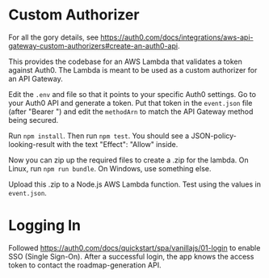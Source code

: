 # Custom Authorizer

For all the gory details, see https://auth0.com/docs/integrations/aws-api-gateway-custom-authorizers#create-an-auth0-api.

This provides the codebase for an AWS Lambda that validates a token against Auth0. The Lambda is meant to be used as a custom authorizer for an API Gateway.

Edit the `.env` and file so that it points to your specific Auth0 settings. Go to your Auth0 API and generate a token. Put that token in the `event.json` file (after "Bearer ") and edit the `methodArn` to match the API Gateway method being secured.

Run `npm install`. Then run `npm test`. You should see a JSON-policy-looking-result with the text "Effect": "Allow" inside.

Now you can zip up the required files to create a .zip for the lambda. On Linux, run `npm run bundle`. On Windows, use something else.

Upload this .zip to a Node.js AWS Lambda function. Test using the values in `event.json`.

# Logging In

Followed https://auth0.com/docs/quickstart/spa/vanillajs/01-login to enable SSO (Single Sign-On). After a successful login, the app knows the access token to contact the roadmap-generation API.
